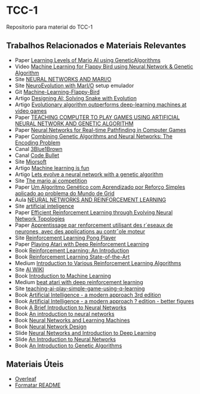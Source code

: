 # TCC-1
Repositorio para material do TCC-1

## Trabalhos Relacionados e Materiais Relevantes 
* Paper [Learning Levels of Mario AI using GeneticAlgorithms](https://www.researchgate.net/publication/299778811_Learning_Levels_of_Mario_AI_Using_Genetic_Algorithms)
* Video [Machine Learning for Flappy Bird using Neural Network & Genetic Algorithm](https://www.youtube.com/watch?v=aeWmdojEJf0)
* Site [NEURAL NETWORKS AND MARI/O](https://hackaday.com/2015/06/14/neural-networks-and-mario/)
* Site [NeuroEvolution with MarI/O](http://glenn-roberts.com/posts/tech/2015/07/08/neuroevolution-with-mario.html) setup emulador
* Git [Machine-Learning-Flappy-Bird](https://github.com/ssusnic/Machine-Learning-Flappy-Bird)
* Artigo [Designing AI: Solving Snake with Evolution](https://becominghuman.ai/designing-ai-solving-snake-with-evolution-f3dd6a9da867)
* Artigo [Evolutionary algorithm outperforms deep-learning machines at video games](https://www.technologyreview.com/s/611568/evolutionary-algorithm-outperforms-deep-learning-machines-at-video-games/)
* Paper [TEACHING COMPUTER TO PLAY GAMES
USING
 ARTIFICIAL NEURAL NETWORK AND GENETIC ALGORITHM
](https://www.researchgate.net/profile/Muhammad_Nawaz68/publication/315152465_TEACHING_COMPUTER_TO_PLAY_GAMES_USING_ARTIFICIAL_NEURAL_NETWORK_AND_GENETIC_ALGORITHM/links/58cbf1d6458515b6361d8b38/TEACHING-COMPUTER-TO-PLAY-GAMES-USING-ARTIFICIAL-NEURAL-NETWORK-AND-GENETIC-ALGORITHM.pdf)
* Paper [Neural Networks for Real-time Pathfinding in Computer Games](http://citeseerx.ist.psu.edu/viewdoc/download?doi=10.1.1.125.5608&rep=rep1&type=pdf)
* Paper [Combining Genetic Algorithms
and Neural Networks:
 The Encoding Problem
](http://homepages.inf.ed.ac.uk/pkoehn/publications/gann94.pdf)
* Canal [3Blue1Brown](https://www.youtube.com/channel/UCYO_jab_esuFRV4b17AJtAw)
* Canal [Code Bullet](https://www.youtube.com/channel/UC0e3QhIYukixgh5VVpKHH9Q)
* Site [Miorsoft](https://miorsoft.github.io/Site/index.html)
* Artigo [Machine learning is fun](https://medium.com/@ageitgey/machine-learning-is-fun-80ea3ec3c471)
* Artigo [Lets evolve a neural network with a genetic algorithm](https://blog.coast.ai/lets-evolve-a-neural-network-with-a-genetic-algorithm-code-included-8809bece164)
* Site [The mario ai competition](https://aiandgames.com/the-mario-ai-competition/)
* Paper [Um Algoritmo Genético com Aprendizado por Reforço
Simples aplicado ao problema do Mundo de Grid ](http://rica.ele.puc-rio.br/media/Revista_rica_n8_a7.pdf)
* Aula [NEURAL NETWORKS AND REINFORCEMENT LEARNING](http://web.mst.edu/~gosavia/neural_networks_RL.pdf)
* Site [artificial inteligence](https://leonardoaraujosantos.gitbooks.io/artificial-inteligence/content/deep_reinforcement_learning.html)
* Paper [Efficient Reinforcement Learning through Evolving Neural Network Topologies](http://nn.cs.utexas.edu/downloads/papers/stanley.gecco02_1.pdf)
* Paper [Apprentissage par renforcement utilisant des r´eseaux de
neurones, avec des applications au contrˆole moteur
](https://www.remi-coulom.fr/Publications/Thesis.pdf)
* Site [Reinforcement Learning Pong Player](https://www.cs.colostate.edu/~andrescj/proj/rl_pong/)
* Paper [Playing Atari with Deep Reinforcement Learning](https://arxiv.org/pdf/1312.5602v1.pdf)
* Book [Reinforcement Learning: An Introduction](https://drive.google.com/file/d/1xeUDVGWGUUv1-ccUMAZHJLej2C7aAFWY/view)
* Book [Reinforcement Learning
State-of-the-Art](https://link.springer.com/book/10.1007%2F978-3-642-27645-3)
* Medium [Introduction to Various Reinforcement Learning Algorithms](https://towardsdatascience.com/introduction-to-various-reinforcement-learning-algorithms-i-q-learning-sarsa-dqn-ddpg-72a5e0cb6287)
* Site [AI WIKI](https://skymind.ai/wiki/deep-reinforcement-learning)
* Book [Introduction to Machine Learning](https://kkpatel7.files.wordpress.com/2015/04/alppaydin_machinelearning_2010.pdf)
* Medium [beat atari with deep reinforcement learning](https://becominghuman.ai/beat-atari-with-deep-reinforcement-learning-part-2-dqn-improvements-d3563f665a2c)
* Site [teaching-ai-play-simple-game-using-q-learning](https://www.practicalai.io/teaching-ai-play-simple-game-using-q-learning/)
* Book [Artificial Intelligence - a modern approach 3rd edition](http://repository.unimal.ac.id/1022/1/Artificial%20Intelligence%20-%20A%20Modern%20Approach%203rd%20Ed%20-%20Stuart%20Russell%20and%20Peter%20Norvig%2C%20Berkeley%20%282010%29.pdf)
* Book [Artificial Intelligence - a modern approach ? edition - better figures](https://www.cin.ufpe.br/~tfl2/artificial-intelligence-modern-approach.9780131038059.25368.pdf)
* Book [A Brief Introduction to
Neural Networks](http://www.dkriesel.com/_media/science/neuronalenetze-en-zeta2-2col-dkrieselcom.pdf)
* Book [An introduction to neural networks](https://www.inf.ed.ac.uk/teaching/courses/nlu/assets/reading/Gurney_et_al.pdf)
* Book [Neural Networks and Learning Machines](http://dai.fmph.uniba.sk/courses/NN/haykin.neural-networks.3ed.2009.pdf)
* Book [Neural Network Design](http://hagan.okstate.edu/NNDesign.pdf)
* Slide [Neural Networks and Introduction to Deep Learning](https://www.math.univ-toulouse.fr/~besse/Wikistat/pdf/st-m-hdstat-rnn-deep-learning.pdf)
* Slide [An Introduction to Neural Networks](http://www2.econ.iastate.edu/tesfatsi/NeuralNetworks.CheungCannonNotes.pdf)
* Book [An Introduction to Genetic Algorithms](http://www.boente.eti.br/fuzzy/ebook-fuzzy-mitchell.pdf)

## Materiais Úteis
* [Overleaf](https://v2.overleaf.com/)
* [Formatar README](https://help.github.com/articles/basic-writing-and-formatting-syntax/)
